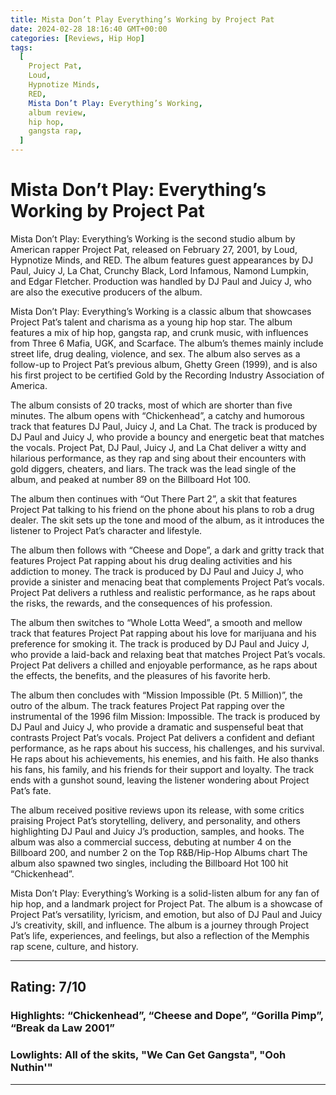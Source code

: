 ```yaml
---
title: Mista Don’t Play Everything’s Working by Project Pat
date: 2024-02-28 18:16:40 GMT+00:00
categories: [Reviews, Hip Hop]
tags:
  [
    Project Pat,
    Loud,
    Hypnotize Minds,
    RED,
    Mista Don’t Play: Everything’s Working,
    album review,
    hip hop,
    gangsta rap,
  ]
---
```


# Mista Don’t Play: Everything’s Working by Project Pat

Mista Don’t Play: Everything’s Working is the second studio album by American rapper Project Pat, released on February 27, 2001, by Loud, Hypnotize Minds, and RED. The album features guest appearances by DJ Paul, Juicy J, La Chat, Crunchy Black, Lord Infamous, Namond Lumpkin, and Edgar Fletcher. Production was handled by DJ Paul and Juicy J, who are also the executive producers of the album.

Mista Don’t Play: Everything’s Working is a classic album that showcases Project Pat’s talent and charisma as a young hip hop star. The album features a mix of hip hop, gangsta rap, and crunk music, with influences from Three 6 Mafia, UGK, and Scarface. The album’s themes mainly include street life, drug dealing, violence, and sex. The album also serves as a follow-up to Project Pat’s previous album, Ghetty Green (1999), and is also his first project to be certified Gold by the Recording Industry Association of America.

The album consists of 20 tracks, most of which are shorter than five minutes. The album opens with “Chickenhead”, a catchy and humorous track that features DJ Paul, Juicy J, and La Chat. The track is produced by DJ Paul and Juicy J, who provide a bouncy and energetic beat that matches the vocals. Project Pat, DJ Paul, Juicy J, and La Chat deliver a witty and hilarious performance, as they rap and sing about their encounters with gold diggers, cheaters, and liars. The track was the lead single of the album, and peaked at number 89 on the Billboard Hot 100.

The album then continues with “Out There Part 2”, a skit that features Project Pat talking to his friend on the phone about his plans to rob a drug dealer. The skit sets up the tone and mood of the album, as it introduces the listener to Project Pat’s character and lifestyle.

The album then follows with “Cheese and Dope”, a dark and gritty track that features Project Pat rapping about his drug dealing activities and his addiction to money. The track is produced by DJ Paul and Juicy J, who provide a sinister and menacing beat that complements Project Pat’s vocals. Project Pat delivers a ruthless and realistic performance, as he raps about the risks, the rewards, and the consequences of his profession.

The album then switches to “Whole Lotta Weed”, a smooth and mellow track that features Project Pat rapping about his love for marijuana and his preference for smoking it. The track is produced by DJ Paul and Juicy J, who provide a laid-back and relaxing beat that matches Project Pat’s vocals. Project Pat delivers a chilled and enjoyable performance, as he raps about the effects, the benefits, and the pleasures of his favorite herb.

The album then concludes with “Mission Impossible (Pt. 5 Million)”, the outro of the album. The track features Project Pat rapping over the instrumental of the 1996 film Mission: Impossible. The track is produced by DJ Paul and Juicy J, who provide a dramatic and suspenseful beat that contrasts Project Pat’s vocals. Project Pat delivers a confident and defiant performance, as he raps about his success, his challenges, and his survival. He raps about his achievements, his enemies, and his faith. He also thanks his fans, his family, and his friends for their support and loyalty. The track ends with a gunshot sound, leaving the listener wondering about Project Pat’s fate.

The album received positive reviews upon its release, with some critics praising Project Pat’s storytelling, delivery, and personality, and others highlighting DJ Paul and Juicy J’s production, samples, and hooks. The album was also a commercial success, debuting at number 4 on the Billboard 200, and number 2 on the Top R&B/Hip-Hop Albums chart The album also spawned two singles, including the Billboard Hot 100 hit “Chickenhead”.

Mista Don’t Play: Everything’s Working is a solid-listen album for any fan of hip hop, and a landmark project for Project Pat. The album is a showcase of Project Pat’s versatility, lyricism, and emotion, but also of DJ Paul and Juicy J’s creativity, skill, and influence. The album is a journey through Project Pat’s life, experiences, and feelings, but also a reflection of the Memphis rap scene, culture, and history.

---

## Rating: 7/10

### Highlights: “Chickenhead”, “Cheese and Dope”, “Gorilla Pimp”, “Break da Law 2001”

### Lowlights: All of the skits, "We Can Get Gangsta", "Ooh Nuthin'"

---
